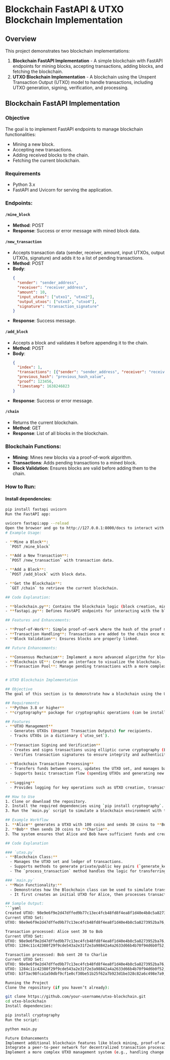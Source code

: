 
# Blockchain FastAPI & UTXO Blockchain Implementation

## Overview
This project demonstrates two blockchain implementations:

1. **Blockchain FastAPI Implementation** - A simple blockchain with FastAPI endpoints for mining blocks, accepting transactions, adding blocks, and fetching the blockchain.
2. **UTXO Blockchain Implementation** - A blockchain using the Unspent Transaction Output (UTXO) model to handle transactions, including UTXO generation, signing, verification, and processing.

## Blockchain FastAPI Implementation

### Objective
The goal is to implement FastAPI endpoints to manage blockchain functionalities:

- Mining a new block.
- Accepting new transactions.
- Adding received blocks to the chain.
- Fetching the current blockchain.

### Requirements
- Python 3.x
- FastAPI and Uvicorn for serving the application.

### Endpoints:

#### `/mine_block`
- **Method**: POST
- **Response**: Success or error message with mined block data.

#### `/new_transaction`
- Accepts transaction data (sender, receiver, amount, input UTXOs, output UTXOs, signature) and adds it to a list of pending transactions.
- **Method**: POST
- **Body**:
    ```json
    {
      "sender": "sender_address",
      "receiver": "receiver_address",
      "amount": 10,
      "input_utxos": ["utxo1", "utxo2"],
      "output_utxos": ["utxo3", "utxo4"],
      "signature": "transaction_signature"
    }
    ```
- **Response**: Success message.

#### `/add_block`
- Accepts a block and validates it before appending it to the chain.
- **Method**: POST
- **Body**:
    ```json
    {
      "index": 1,
      "transactions": [{"sender": "sender_address", "receiver": "receiver_address", "amount": 10}],
      "previous_hash": "previous_hash_value",
      "proof": 123456,
      "timestamp": 1638246823
    }
    ```
- **Response**: Success or error message.

#### `/chain`
- Returns the current blockchain.
- **Method**: GET
- **Response**: List of all blocks in the blockchain.

### Blockchain Functions:
- **Mining**: Mines new blocks via a proof-of-work algorithm.
- **Transactions**: Adds pending transactions to a mined block.
- **Block Validation**: Ensures blocks are valid before adding them to the chain.

### How to Run:

#### Install dependencies:
```bash
pip install fastapi uvicorn
Run the FastAPI app:

uvicorn fastapi:app --reload
Open the browser and go to http://127.0.0.1:8000/docs to interact with the API using Swagger UI.
# Example Usage:

- **Mine a Block**:  
  `POST /mine_block`

- **Add a New Transaction**:  
  `POST /new_transaction` with transaction data.

- **Add a Block**:  
  `POST /add_block` with block data.

- **Get the Blockchain**:  
  `GET /chain` to retrieve the current blockchain.

## Code Explanation:

- **blockchain.py**: Contains the blockchain logic (block creation, mining, transactions).
- **fastapi.py**: Defines FastAPI endpoints for interacting with the blockchain.

## Features and Enhancements:

- **Proof-of-Work**: Simple proof-of-work where the hash of the proof must start with a "0".
- **Transaction Handling**: Transactions are added to the chain once mined.
- **Block Validation**: Ensures blocks are properly linked.

## Future Enhancements:

- **Consensus Mechanism**: Implement a more advanced algorithm for block validation across multiple nodes.
- **Blockchain UI**: Create an interface to visualize the blockchain.
- **Transaction Pool**: Manage pending transactions with a more complex system.


# UTXO Blockchain Implementation

## Objective
The goal of this section is to demonstrate how a blockchain using the Unspent Transaction Output (UTXO) model can be implemented for handling transactions. It provides functionality for creating UTXOs, signing and verifying transactions, and processing transactions between users.

## Requirements
- **Python 3.8 or higher**
- **cryptography** package for cryptographic operations (can be installed via `pip install cryptography`)

## Features
- **UTXO Management**
  - Generates UTXOs (Unspent Transaction Outputs) for recipients.
  - Tracks UTXOs in a dictionary (`utxo_set`).
  
- **Transaction Signing and Verification**
  - Creates and signs transactions using elliptic curve cryptography (ECC).
  - Verifies transaction signatures to ensure integrity and authenticity.
  
- **Blockchain Transaction Processing**
  - Transfers funds between users, updates the UTXO set, and manages balances.
  - Supports basic transaction flow (spending UTXOs and generating new ones).
  
- **Logging**
  - Provides logging for key operations such as UTXO creation, transaction processing, and errors.

## How to Use
1. Clone or download the repository.
2. Install the required dependencies using `pip install cryptography`.
3. Run the `main.py` script to simulate a blockchain environment with transactions between Alice, Bob, and Charlie.

## Example Workflow
1. **Alice** generates a UTXO with 100 coins and sends 30 coins to **Bob**.
2. **Bob** then sends 20 coins to **Charlie**.
3. The system ensures that Alice and Bob have sufficient funds and creates new UTXOs accordingly.

## Code Explanation

### `utxo.py`
- **Blockchain Class:**
  - Manages the UTXO set and ledger of transactions.
  - Supports methods to generate private/public key pairs (`generate_keys`), create new UTXOs (`create_utxo`), sign transactions (`sign_transaction`), and verify transactions (`verify_transaction`).
  - The `process_transaction` method handles the logic for transferring funds, verifying the transaction, and updating the UTXO set.

### `main.py`
- **Main Functionality:**
  - Demonstrates how the Blockchain class can be used to simulate transactions between Alice, Bob, and Charlie.
  - It first creates an initial UTXO for Alice, then processes transactions between users, printing the UTXO set at each stage.

## Sample Output:
```yaml
Created UTXO: 98e9e6f9e2d47dffed9b77c13ec4fcb48fd8f4ea8f1d40e4b8c5a8273952ba76 for Alice with amount 100
Current UTXO Set:
UTXO: 98e9e6f9e2d47dffed9b77c13ec4fcb48fd8f4ea8f1d40e4b8c5a8273952ba76, Amount: 100, Recipient: Alice

Transaction processed: Alice sent 30 to Bob
Current UTXO Set:
UTXO: 98e9e6f9e2d47dffed9b77c13ec4fcb48fd8f4ea8f1d40e4b8c5a8273952ba76, Amount: 70, Recipient: Alice
UTXO: 1284c11c42380f29f9cde543a2e31f2e3a98842a4a2633d66b4b70f94d6b0f52, Amount: 30, Recipient: Bob

Transaction processed: Bob sent 20 to Charlie
Current UTXO Set:
UTXO: 98e9e6f9e2d47dffed9b77c13ec4fcb48fd8f4ea8f1d40e4b8c5a8273952ba76, Amount: 70, Recipient: Alice
UTXO: 1284c11c42380f29f9cde543a2e31f2e3a98842a4a2633d66b4b70f94d6b0f52, Amount: 10, Recipient: Bob
UTXO: b3f3ac98fca1a50dbf9cf1e0cf30be51b25f62a7b923d1be328c82a6c498e7a9, Amount: 20, Recipient: Charlie

Running the Project
Clone the repository (if you haven’t already):

git clone https://github.com/your-username/utxo-blockchain.git
cd utxo-blockchain
Install dependencies:

pip install cryptography
Run the script:

python main.py

Future Enhancements
Implement additional blockchain features like block mining, proof-of-work, and block validation.
Integrate a peer-to-peer network for decentralized transaction processing.
Implement a more complex UTXO management system (e.g., handling change and more granular transaction outputs).
